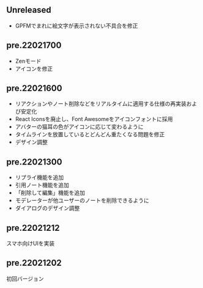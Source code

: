 ## Unreleased

* GPFMでまれに絵文字が表示されない不具合を修正

## pre.22021700

* Zenモード
* アイコンを修正

## pre.22021600

* リアクションやノート削除などをリアルタイムに適用する仕様の再実装および安定化
* React Iconsを廃止し、Font Awesomeをアイコンフォントに採用
* アバターの猫耳の色がアイコンに応じて変わるように
* タイムラインを放置しているとどんどん重たくなる問題を修正
* デザイン調整

## pre.22021300

* リプライ機能を追加
* 引用ノート機能を追加
* 「削除して編集」機能を追加
* モデレーターが他ユーザーのノートを削除できるように
* ダイアログのデザイン調整

## pre.22021212

スマホ向けUIを実装

## pre.22021202

初回バージョン
